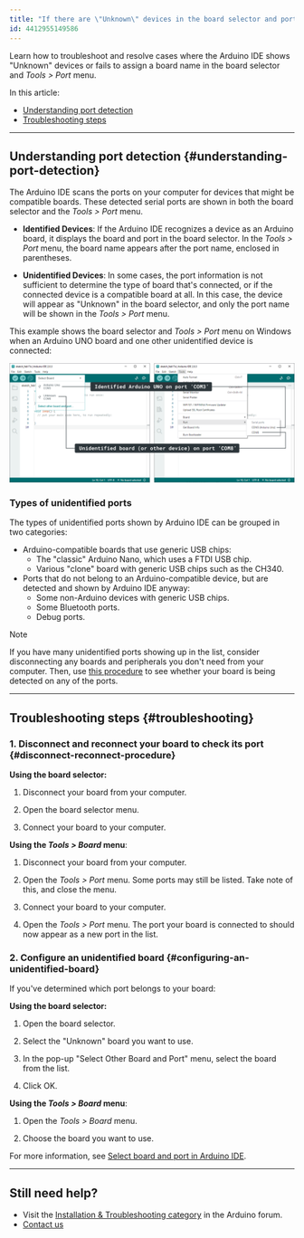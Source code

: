 ```yaml
---
title: "If there are \"Unknown\" devices in the board selector and ports without a board name in the Tools > Port menu"
id: 4412955149586
---
```


Learn how to troubleshoot and resolve cases where the Arduino IDE shows "Unknown" devices or fails to assign a board name in the board selector and _Tools > Port_ menu.

In this article:

* [Understanding port detection](#understanding-port-detection)
* [Troubleshooting steps](#troubleshooting)

---

## Understanding port detection {#understanding-port-detection}

The Arduino IDE scans the ports on your computer for devices that might be compatible boards. These detected serial ports are shown in both the board selector and the _Tools > Port_ menu.

* **Identified Devices**: If the Arduino IDE recognizes a device as an Arduino board, it displays the board and port in the board selector. In the _Tools > Port_ menu, the board name appears after the port name, enclosed in parentheses.

* **Unidentified Devices**: In some cases, the port information is not sufficient to determine the type of board that's connected, or if the connected device is a compatible board at all. In this case, the device will appear as "Unknown" in the board selector, and only the port name will be shown in the _Tools > Port_ menu.

This example shows the board selector and _Tools > Port_ menu on Windows when an Arduino UNO board and one other unidentified device is connected:

![Identified and unidentified ports in the board selector (left) and Tools > Port menu (right).](img/ide-com.png)

### Types of unidentified ports

The types of unidentified ports shown by Arduino IDE can be grouped in two categories:

* Arduino-compatible boards that use generic USB chips:
  * The "classic" Arduino Nano, which uses a FTDI USB chip.
  * Various "clone" board with generic USB chips such as the CH340.
* Ports that do not belong to an Arduino-compatible device, but are detected and shown by Arduino IDE anyway:
  * Some non-Arduino devices with generic USB chips.
  * Some Bluetooth ports.
  * Debug ports.

> [!NOTE]
> If you have many unidentified ports showing up in the list, consider disconnecting any boards and peripherals you don't need from your computer. Then, use [this procedure](#disconnect-reconnect-procedure) to see whether your board is being detected on any of the ports.

---

## Troubleshooting steps {#troubleshooting}

### 1. Disconnect and reconnect your board to check its port {#disconnect-reconnect-procedure}

**Using the board selector:**

1. Disconnect your board from your computer.

1. Open the board selector menu.

1. Connect your board to your computer.

**Using the _Tools > Board_ menu**:

1. Disconnect your board from your computer.

2. Open the _Tools > Port_ menu. Some ports may still be listed. Take note of this, and close the menu.

3. Connect your board to your computer.

4. Open the _Tools > Port_ menu. The port your board is connected to should now appear as a new port in the list.

### 2. Configure an unidentified board {#configuring-an-unidentified-board}

If you've determined which port belongs to your board:

**Using the board selector:**

1. Open the board selector.

1. Select the "Unknown" board you want to use.

1. In the pop-up "Select Other Board and Port" menu, select the board from the list.

1. Click OK.

**Using the _Tools > Board_ menu**:

1. Open the _Tools > Board_ menu.

1. Choose the board you want to use.

For more information, see [Select board and port in Arduino IDE](https://support.arduino.cc/hc/en-us/articles/4406856349970-Select-board-and-port-in-Arduino-IDE).

---

## Still need help?

* Visit the [Installation & Troubleshooting category](https://forum.arduino.cc/c/18) in the Arduino forum.
* [Contact us](https://www.arduino.cc/en/contact-us/)

<!-- markdownlint-disable-file HC001 -->
